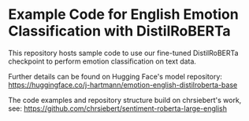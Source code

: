 # Example Code for English Emotion Classification with DistilRoBERTa

This repository hosts sample code to use our fine-tuned DistilRoBERTa checkpoint to perform emotion classification on text data. 

Further details can be found on Hugging Face's model repository: https://huggingface.co/j-hartmann/emotion-english-distilroberta-base

The code examples and repository structure build on chrsiebert's work, see: https://github.com/chrsiebert/sentiment-roberta-large-english
